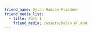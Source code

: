 ```yaml
---
friend_name: Dylan Hansen-Fliedner
friend_media_list:
  - title: Part 1
    friend_media: /assets/Dylan_HF.mp4
---
```

